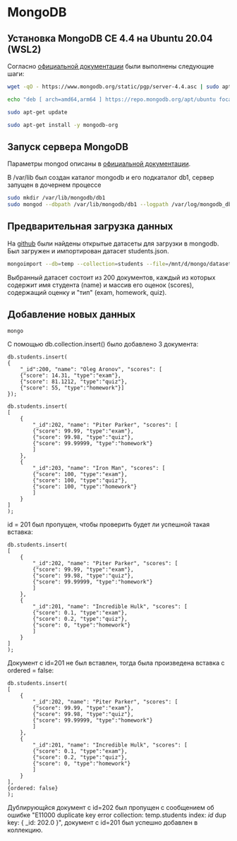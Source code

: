 # MongoDB

## Установка MongoDB CE 4.4 на Ubuntu 20.04 (WSL2)

Согласно [официальной документации](https://docs.mongodb.com/manual/tutorial/install-mongodb-on-ubuntu/) были выполнены следующие шаги:

```bash
wget -qO - https://www.mongodb.org/static/pgp/server-4.4.asc | sudo apt-key add -

echo "deb [ arch=amd64,arm64 ] https://repo.mongodb.org/apt/ubuntu focal/mongodb-org/4.4 multiverse" | sudo tee /etc/apt/sources.list.d/mongodb-org-4.4.list

sudo apt-get update

sudo apt-get install -y mongodb-org
```

## Запуск сервера MongoDB

Параметры mongod описаны в [официальной документации](https://docs.mongodb.com/manual/tutorial/manage-mongodb-processes/).

В /var/lib был создан каталог mongodb и его подкаталог db1, сервер запущен в дочернем процессе

```bash
sudo mkdir /var/lib/mongodb/db1
sudo mongod --dbpath /var/lib/mongodb/db1 --logpath /var/log/mongodb_db1.log --port 27017 --fork
```

## Предварительная загрузка данных

На [github](https://github.com/ozlerhakan/mongodb-json-files) были найдены открытые датасеты для загрузки в mongodb. Был загружен и импортирован датасет students.json. 

```bash
mongoimport --db=temp --collection=students --file=/mnt/d/mongo/dataset/students.json
```

Выбранный датасет состоит из 200 документов, каждый из которых содержит имя студента (name) и массив его оценок (scores), содержащий оценку и "тип" (exam, homework, quiz).  

## Добавление новых данных

```bash
mongo
```

С помощью db.collection.insert() было добавлено 3 документа:

```mongo
db.students.insert(
{
	"_id":200, "name": "Oleg Aronov", "scores": [
	{"score": 14.31, "type":"exam"},
	{"score": 81.1212, "type":"quiz"},
	{"score": 55, "type":"homework"}]
});

db.students.insert( 
[
	{
		"_id":202, "name": "Piter Parker", "scores": [ 
		{"score": 99.99, "type":"exam"}, 
		{"score": 99.98, "type":"quiz"}, 
		{"score": 99.99999, "type":"homework"} 
		] 
	}, 
	{
		"_id":203, "name": "Iron Man", "scores": [ 
		{"score": 100, "type":"exam"}, 
		{"score": 100, "type":"quiz"}, 
		{"score": 100, "type":"homework"} 
		] 
	}
] 
);

```

id = 201 был пропущен, чтобы проверить будет ли успешной такая вставка:

```mongo
db.students.insert( 
[
	{
		"_id":202, "name": "Piter Parker", "scores": [ 
		{"score": 99.99, "type":"exam"}, 
		{"score": 99.98, "type":"quiz"}, 
		{"score": 99.99999, "type":"homework"} 
		] 
	}, 
	{
		"_id":201, "name": "Incredible Hulk", "scores": [ 
		{"score": 0.1, "type":"exam"}, 
		{"score": 0.2, "type":"quiz"}, 
		{"score": 0, "type":"homework"} 
		] 
	}
] 
);

```

Документ с id=201 не был вставлен, тогда была произведена вставка с ordered = false:

```mongo
db.students.insert( 
[
	{
		"_id":202, "name": "Piter Parker", "scores": [ 
		{"score": 99.99, "type":"exam"}, 
		{"score": 99.98, "type":"quiz"}, 
		{"score": 99.99999, "type":"homework"} 
		] 
	}, 
	{
		"_id":201, "name": "Incredible Hulk", "scores": [ 
		{"score": 0.1, "type":"exam"}, 
		{"score": 0.2, "type":"quiz"}, 
		{"score": 0, "type":"homework"} 
		] 
	}
],
{ordered: false}
);
```

Дублирующйся документ с id=202 был пропущен с сообщением об ошибке "E11000 duplicate key error collection: temp.students index: _id_ dup key: { _id: 202.0 }", документ с id=201 был успешно добавлен в коллекцию.

